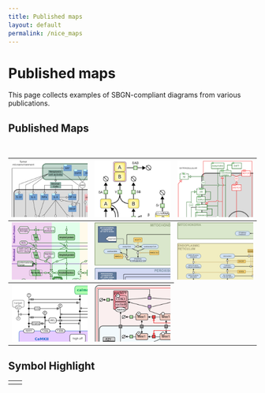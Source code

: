 ```yaml
---
title: Published maps
layout: default
permalink: /nice_maps
---
```


# Published maps

This page collects examples of SBGN-compliant diagrams from various publications.

## Published Maps

<div id="published_maps">
  <table class="published-maps-table">
    <tr>
      <th><a href="images/published_maps/boras_activitynetwork.png" data-lightbox="published-map-set" data-title="AF map of interactions in a tumor microenvironment"><img class="published-map-image" src="images/published_maps/boras_activitynetwork-cropped.png" alt="AF map of interactions in a tumor microenvironment"/></a></th>
      <th><a href="images/published_maps/lenovere_genenetwork.png" data-lightbox="published-map-set" data-title="PD map of two-gene system behaviour"><img class="published-map-image" src="images/published_maps/lenovere_genenetwork-cropped.png" alt="PD map of two-gene system behaviour" /></a></th>
      <th><a href="images/published_maps/lloretVillas_precursorprocessing.png" data-lightbox="published-map-set" data-title="AF map of protein precursor processing"><img class="published-map-image" src="images/published_maps/lloretVillas_precursorprocessing-cropped.png" alt="AF map of protein precursor processing" /></a></th>
    </tr>
    <tr>
      <th><a href="images/published_maps/lloretVillas_proteinaggregation.png" data-lightbox="published-map-set" data-title="PD map of protein aggregation"><img class="published-map-image" src="images/published_maps/lloretVillas_proteinaggregation-cropped.png" alt="PD map of protein aggregation" /></a></th>
      <th><a href="images/published_maps/mazein_cholesterolbiosynthesis.png" data-lightbox="published-map-set" data-title="PD map of the mammalian cholesterol biosynthesis"><img class="published-map-image" src="images/published_maps/mazein_cholesterolbiosynthesis-cropped.png" alt="PD map of the mammalian cholesterol biosynthesis" /></a></th>
      <th><a href="images/published_maps/mazein_sterolarm.png" data-lightbox="published-map-set" data-title=" ??? "><img class="published-map-image" src="images/published_maps/mazein_sterolarm-cropped.png" alt=" ??? " /></a></th>
    </tr>      
    <tr>
      <th><a href="images/published_maps/stefan_calmodulin.png" data-lightbox="published-map-set" data-title="ER map of CaMKII regulation by calmodulin"><img class="published-map-image" src="images/published_maps/stefan_calmodulin-cropped.png" alt="ER map of CaMKII regulation by calmodulin" /></a></th>
      <th><a href="images/published_maps/toure_drosophila.png" data-lightbox="published-map-set" data-title="ER map of CaMKII regulation by calmodulin"><img class="published-map-image" src="images/published_maps/toure_drosophila-cropped.png" alt="ER map of CaMKII regulation by calmodulin" /></a></th>
    </tr>      
  </table>
</div>

## Symbol Highlight

<table class="random-highlight">
  <tbody>
    <tr>
      <td id="random_symbol_href" style="text-align: center"></td>
      <td id="random_symbol_img" style="text-align: center"></td>
    </tr>
  </tbody>
</table>

<script>
  $(document).ready(function() {
    $.getJSON("/sbgn/random_content.json", function(data) {
      console.log("JSON loaded.");

      var symbol = data.symbols[Math.floor(Math.random() * data.symbols.length)];
      var pathway = data.pathways[Math.floor(Math.random() * data.pathways.length)];

      symbol_href = "/sbgn/symbols#" + symbol.href;
      pathway_href = "/sbgn/published\_maps#" + pathway.href;

      // From: http://stackoverflow.com/questions/10300765/jquery-html-callback-function
      $("#random_symbol_href").html('<a href="' + symbol_href + '">' + symbol.title + '</a>').promise().done(function(){
        console.log("Symbol href loaded.");
      });

      $("#random_symbol_img").html('<img src="' + symbol.img + '" alt="' + symbol.href + '" height="100px">').promise().done(function(){
        console.log("Symbol img loaded.");
      });

      $("#random_symbol").load(symbol_href, function() {
        console.log("Symbol loaded.");
      });

      $("#random_pathway_href").html('<a href="' + pathway_href + '"><img src="' + pathway.img + '" width="350"/></a>').promise().done(function(){
        console.log("Pathway href loaded.");
      });

      $("#random_pathway").load(pathway_href, function() {
        console.log("Pathway loaded.");
      });
    });
  });
</script>

